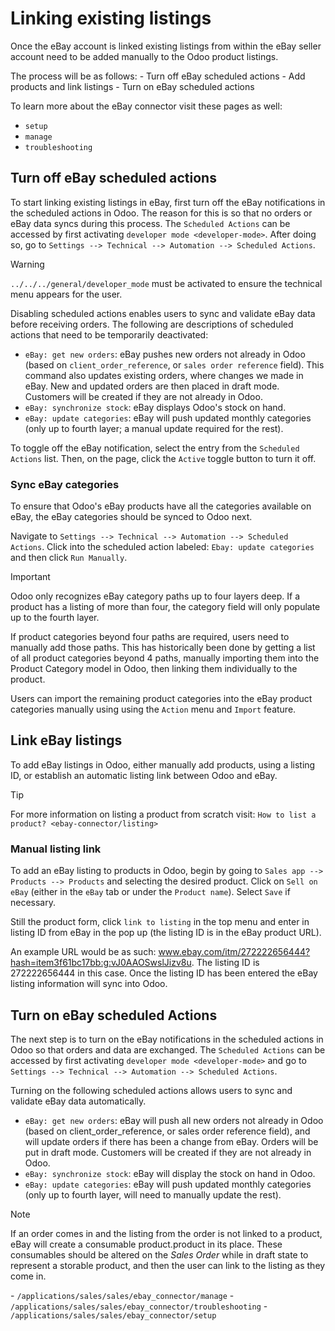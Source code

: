 # Linking existing listings

Once the eBay account is linked existing listings from within the eBay
seller account need to be added manually to the Odoo product listings.

The process will be as follows: - Turn off eBay scheduled actions - Add
products and link listings - Turn on eBay scheduled actions

<div class="seealso">

To learn more about the eBay connector visit these pages as well:

- `setup`
- `manage`
- `troubleshooting`

</div>

## Turn off eBay scheduled actions

To start linking existing listings in eBay, first turn off the eBay
notifications in the scheduled actions in Odoo. The reason for this is
so that no orders or eBay data syncs during this process. The
`Scheduled Actions` can be accessed by first activating
`developer mode <developer-mode>`. After doing so, go to
`Settings --> Technical
--> Automation --> Scheduled Actions`.

> [!WARNING]
> `../../../general/developer_mode` must be activated to ensure the
> technical menu appears for the user.

Disabling scheduled actions enables users to sync and validate eBay data
before receiving orders. The following are descriptions of scheduled
actions that need to be temporarily deactivated:

- `eBay: get new orders`: eBay pushes new orders not already in Odoo
  (based on `client_order_reference`, or `sales order reference` field).
  This command also updates existing orders, where changes we made in
  eBay. New and updated orders are then placed in draft mode. Customers
  will be created if they are not already in Odoo.
- `eBay: synchronize stock`: eBay displays Odoo's stock on hand.
- `eBay: update categories`: eBay will push updated monthly categories
  (only up to fourth layer; a manual update required for the rest).

To toggle off the eBay notification, select the entry from the
`Scheduled Actions` list. Then, on the page, click the `Active` toggle
button to turn it off.

### Sync eBay categories

To ensure that Odoo's eBay products have all the categories available on
eBay, the eBay categories should be synced to Odoo next.

Navigate to
`Settings --> Technical --> Automation --> Scheduled Actions`. Click
into the scheduled action labeled: `Ebay: update categories` and then
click `Run
Manually`.

> [!IMPORTANT]
> Odoo only recognizes eBay category paths up to four layers deep. If a
> product has a listing of more than four, the category field will only
> populate up to the fourth layer.
>
> If product categories beyond four paths are required, users need to
> manually add those paths. This has historically been done by getting a
> list of all product categories beyond 4 paths, manually importing them
> into the Product Category model in Odoo, then linking them
> individually to the product.

Users can import the remaining product categories into the eBay product
categories manually using using the `Action` menu and `Import` feature.

## Link eBay listings

To add eBay listings in Odoo, either manually add products, using a
listing ID, or establish an automatic listing link between Odoo and
eBay.

> [!TIP]
> For more information on listing a product from scratch visit:
> `How to list a product?
> <ebay-connector/listing>`

### Manual listing link

To add an eBay listing to products in Odoo, begin by going to
`Sales app --> Products
--> Products` and selecting the desired product. Click on `Sell on eBay`
(either in the `eBay` tab or under the `Product name`). Select `Save` if
necessary.

Still the product form, click `link to listing` in the top menu and
enter in listing ID from eBay in the pop up (the listing ID is in the
eBay product URL).

<div class="example">

An example URL would be as such:
<span class="title-ref">www.ebay.com/itm/272222656444?hash=item3f61bc17bb:g:vJ0AAOSwslJizv8u</span>.
The listing ID is <span class="title-ref">272222656444</span> in this
case. Once the listing ID has been entered the eBay listing information
will sync into Odoo.

</div>

## Turn on eBay scheduled Actions

The next step is to turn on the eBay notifications in the scheduled
actions in Odoo so that orders and data are exchanged. The
`Scheduled Actions` can be accessed by first activating
`developer mode <developer-mode>` and go to `Settings --> Technical -->
Automation --> Scheduled Actions`.

Turning on the following scheduled actions allows users to sync and
validate eBay data automatically.

- `eBay: get new orders`: eBay will push all new orders not already in
  Odoo (based on client_order_reference, or sales order reference
  field), and will update orders if there has been a change from eBay.
  Orders will be put in draft mode. Customers will be created if they
  are not already in Odoo.
- `eBay: synchronize stock`: eBay will display the stock on hand in
  Odoo.
- `eBay: update categories`: eBay will push updated monthly categories
  (only up to fourth layer, will need to manually update the rest).

> [!NOTE]
> If an order comes in and the listing from the order is not linked to a
> product, eBay will create a consumable product.product in its place.
> These consumables should be altered on the *Sales Order* while in
> draft state to represent a storable product, and then the user can
> link to the listing as they come in.

<div class="seealso">

\- `/applications/sales/sales/ebay_connector/manage` -
`/applications/sales/sales/ebay_connector/troubleshooting` -
`/applications/sales/sales/ebay_connector/setup`

</div>
